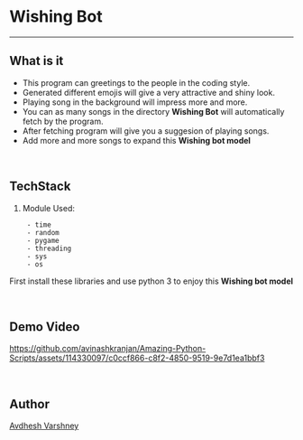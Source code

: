 # Wishing Bot

_______________________________________________________________________

## What is it

- This program can greetings to the people in the coding style.
- Generated different emojis will give a very attractive and shiny look.
- Playing song in the background will impress more and more.
- You can as many songs in the directory **Wishing Bot** will automatically fetch by the program.
- After fetching program will give you a suggesion of playing songs.
- Add more and more songs to expand this **Wishing bot model**

<br>

## TechStack

1. Module Used:

        - time
        - random
        - pygame
        - threading
        - sys
        - os

First install these libraries and use python 3 to enjoy this **Wishing bot model**

<br>

## Demo Video

https://github.com/avinashkranjan/Amazing-Python-Scripts/assets/114330097/c0ccf866-c8f2-4850-9519-9e7d1ea1bbf3

<br>

## Author

[Avdhesh Varshney](https://github.com/Avdhesh-Varshney)

